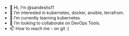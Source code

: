 - 👋 Hi, I’m @sandeshs11
- 👀 I’m interested in kubernetes, docker, ansible, terrafrom.
- 🌱 I’m currently learning kubernetes.
- 💞️ I’m looking to collaborate on DevOps Tools.
- 📫 How to reach me - on git :)

<!---
sandeshs11/sandeshs11 is a ✨ special ✨ repository because its `README.md` (this file) appears on your GitHub profile.
You can click the Preview link to take a look at your changes.
--->
